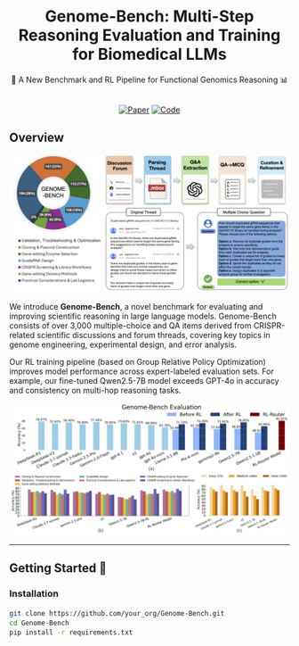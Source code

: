 <div align="center">

# Genome-Bench: Multi-Step Reasoning Evaluation and Training for Biomedical LLMs

<div>
🧬 A New Benchmark and RL Pipeline for Functional Genomics Reasoning 📊
</div>
</div>

<div>
<br>

<div align="center">

[![Paper](https://img.shields.io/badge/Paper-Arxiv-red?style=for-the-badge&logo=arxiv&logoColor=white)](https://arxiv.org/abs/your_arxiv_id)
[![Code](https://img.shields.io/badge/Code-Github-black?style=for-the-badge&logo=github&logoColor=white)](https://github.com/your_org/Genome-Bench)

</div>
</div>

## Overview

![](figure/overview.png)

We introduce **Genome-Bench**, a novel benchmark for evaluating and improving scientific reasoning in large language models. Genome-Bench consists of over 3,000 multiple-choice and QA items derived from CRISPR-related scientific discussions and forum threads, covering key topics in genome engineering, experimental design, and error analysis.

Our RL training pipeline (based on Group Relative Policy Optimization) improves model performance across expert-labeled evaluation sets. For example, our fine-tuned Qwen2.5-7B model exceeds GPT-4o in accuracy and consistency on multi-hop reasoning tasks.

![](figure/example_result.png)

---

## Getting Started 🎯

### Installation

```bash
git clone https://github.com/your_org/Genome-Bench.git
cd Genome-Bench
pip install -r requirements.txt
